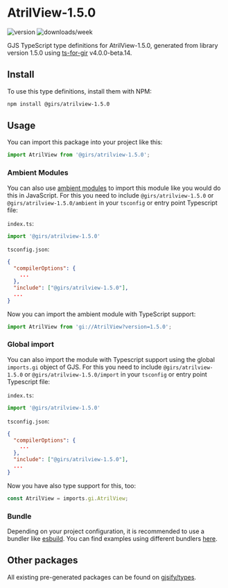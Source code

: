 
# AtrilView-1.5.0

![version](https://img.shields.io/npm/v/@girs/atrilview-1.5.0)
![downloads/week](https://img.shields.io/npm/dw/@girs/atrilview-1.5.0)


GJS TypeScript type definitions for AtrilView-1.5.0, generated from library version 1.5.0 using [ts-for-gir](https://github.com/gjsify/ts-for-gir) v4.0.0-beta.14.


## Install

To use this type definitions, install them with NPM:
```bash
npm install @girs/atrilview-1.5.0
```

## Usage

You can import this package into your project like this:
```ts
import AtrilView from '@girs/atrilview-1.5.0';
```

### Ambient Modules

You can also use [ambient modules](https://github.com/gjsify/ts-for-gir/tree/main/packages/cli#ambient-modules) to import this module like you would do this in JavaScript.
For this you need to include `@girs/atrilview-1.5.0` or `@girs/atrilview-1.5.0/ambient` in your `tsconfig` or entry point Typescript file:

`index.ts`:
```ts
import '@girs/atrilview-1.5.0'
```

`tsconfig.json`:
```json
{
  "compilerOptions": {
    ...
  },
  "include": ["@girs/atrilview-1.5.0"],
  ...
}
```

Now you can import the ambient module with TypeScript support: 

```ts
import AtrilView from 'gi://AtrilView?version=1.5.0';
```

### Global import

You can also import the module with Typescript support using the global `imports.gi` object of GJS.
For this you need to include `@girs/atrilview-1.5.0` or `@girs/atrilview-1.5.0/import` in your `tsconfig` or entry point Typescript file:

`index.ts`:
```ts
import '@girs/atrilview-1.5.0'
```

`tsconfig.json`:
```json
{
  "compilerOptions": {
    ...
  },
  "include": ["@girs/atrilview-1.5.0"],
  ...
}
```

Now you have also type support for this, too:

```ts
const AtrilView = imports.gi.AtrilView;
```

### Bundle

Depending on your project configuration, it is recommended to use a bundler like [esbuild](https://esbuild.github.io/). You can find examples using different bundlers [here](https://github.com/gjsify/ts-for-gir/tree/main/examples).

## Other packages

All existing pre-generated packages can be found on [gjsify/types](https://github.com/gjsify/types).

